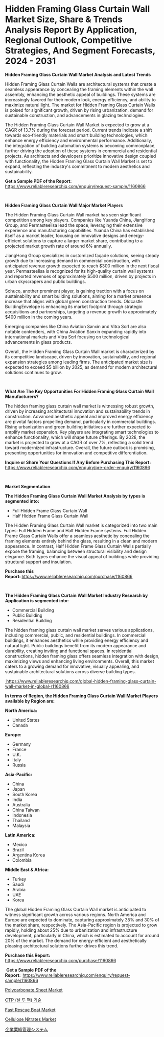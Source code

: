<p><h1>Hidden Framing Glass Curtain Wall Market Size, Share & Trends Analysis Report By Application, Regional Outlook, Competitive Strategies, And Segment Forecasts, 2024 - 2031</h1></p><p><strong>Hidden Framing Glass Curtain Wall Market Analysis and Latest Trends</strong></p>
<p><p>Hidden Framing Glass Curtain Walls are architectural systems that create a seamless appearance by concealing the framing elements within the wall assembly, enhancing the aesthetic appeal of buildings. These systems are increasingly favored for their modern look, energy efficiency, and ability to maximize natural light. The market for Hidden Framing Glass Curtain Walls is poised for significant growth, driven by rising urbanization, demand for sustainable construction, and advancements in glazing technologies.</p><p>The Hidden Framing Glass Curtain Wall Market is expected to grow at a CAGR of 13.7% during the forecast period. Current trends indicate a shift towards eco-friendly materials and smart building technologies, which enhance energy efficiency and environmental performance. Additionally, the integration of building automation systems is becoming commonplace, further driving the adoption of these systems in commercial and residential projects. As architects and developers prioritize innovative design coupled with functionality, the Hidden Framing Glass Curtain Wall Market is set to expand, reflecting the industry's commitment to modern aesthetics and sustainability.</p></p>
<p><strong>Get a Sample PDF of the Report:&nbsp;</strong> <a href="https://www.reliableresearchiq.com/enquiry/request-sample/1160866">https://www.reliableresearchiq.com/enquiry/request-sample/1160866</a></p>
<p>&nbsp;</p>
<p><strong>Hidden Framing Glass Curtain Wall Major Market Players</strong></p>
<p><p>The Hidden Framing Glass Curtain Wall market has seen significant competition among key players. Companies like Yuanda China, JiangHong Group, and Permasteelisa lead the space, leveraging their extensive experience and manufacturing capabilities. Yuanda China has established itself as a market leader, focusing on innovative designs and energy-efficient solutions to capture a larger market share, contributing to a projected market growth rate of around 6% annually.</p><p>JiangHong Group specializes in customized façade solutions, seeing steady growth due to increasing demand in commercial construction, with anticipated revenue growth expected to reach $300 million in the next fiscal year. Permasteelisa is recognized for its high-quality curtain wall systems and reported revenues of approximately $500 million, driven by projects in urban skyscrapers and public buildings.</p><p>Schuco, another prominent player, is gaining traction with a focus on sustainability and smart building solutions, aiming for a market presence increase that aligns with global green construction trends. Oldcastle BuildingEnvelope is enhancing its market footprint through strategic acquisitions and partnerships, targeting a revenue growth to approximately $400 million in the coming years.</p><p>Emerging companies like China Aviation Sanxin and Vitra Scrl are also notable contenders, with China Aviation Sanxin expanding rapidly into international markets and Vitra Scrl focusing on technological advancements in glass products.</p><p>Overall, the Hidden Framing Glass Curtain Wall market is characterized by its competitive landscape, driven by innovation, sustainability, and regional expansion strategies among leading firms. The anticipated market size is expected to exceed $5 billion by 2025, as demand for modern architectural solutions continues to grow.</p></p>
<p>&nbsp;</p>
<p><strong>What Are The Key Opportunities For Hidden Framing Glass Curtain Wall Manufacturers?</strong></p>
<p><p>The hidden framing glass curtain wall market is witnessing robust growth, driven by increasing architectural innovation and sustainability trends in construction. Advanced aesthetic appeal and improved energy efficiency are pivotal factors propelling demand, particularly in commercial buildings. Rising urbanization and green building initiatives are further expected to amplify market expansion. Key players are integrating smart technologies to enhance functionality, which will shape future offerings. By 2028, the market is projected to grow at a CAGR of over 7%, reflecting a solid trend toward modernized infrastructure. Overall, the future outlook is promising, presenting opportunities for innovation and competitive differentiation.</p></p>
<p><strong>Inquire or Share Your Questions If Any Before Purchasing This Report:</strong> <a href="https://www.reliableresearchiq.com/enquiry/pre-order-enquiry/1160866">https://www.reliableresearchiq.com/enquiry/pre-order-enquiry/1160866</a></p>
<p>&nbsp;</p>
<p><strong>Market Segmentation</strong></p>
<p><strong>The Hidden Framing Glass Curtain Wall Market Analysis by types is segmented into:</strong></p>
<p><ul><li>Full Hidden Frame Glass Curtain Wall</li><li>Half Hidden Frame Glass Curtain Wall</li></ul></p>
<p><p>The Hidden Framing Glass Curtain Wall market is categorized into two main types: Full Hidden Frame and Half Hidden Frame systems. Full Hidden Frame Glass Curtain Walls offer a seamless aesthetic by concealing the framing elements entirely behind the glass, resulting in a clean and modern appearance. In contrast, Half Hidden Frame Glass Curtain Walls partially expose the framing, balancing between structural visibility and design elegance. Both types enhance the visual appeal of buildings while providing structural support and insulation.</p></p>
<p><strong>Purchase this Report:&nbsp;</strong><a href="https://www.reliableresearchiq.com/purchase/1160866">https://www.reliableresearchiq.com/purchase/1160866</a></p>
<p>&nbsp;</p>
<p><strong>The Hidden Framing Glass Curtain Wall Market Industry Research by Application is segmented into:</strong></p>
<p><ul><li>Commercial Building</li><li>Public Building</li><li>Residential Building</li></ul></p>
<p><p>The hidden framing glass curtain wall market serves various applications, including commercial, public, and residential buildings. In commercial buildings, it enhances aesthetics while providing energy efficiency and natural light. Public buildings benefit from its modern appearance and durability, creating inviting and functional spaces. In residential constructions, hidden framing glass offers seamless integration with design, maximizing views and enhancing living environments. Overall, this market caters to a growing demand for innovative, visually appealing, and sustainable architectural solutions across diverse building types.</p></p>
<p><a href="https://www.reliableresearchiq.com/global-hidden-framing-glass-curtain-wall-market-in-global-r1160866">&nbsp;https://www.reliableresearchiq.com/global-hidden-framing-glass-curtain-wall-market-in-global-r1160866</a></p>
<p><strong>In terms of Region, the Hidden Framing Glass Curtain Wall Market Players available by Region are:</strong></p>
<p>
    <p> <strong> North America: </strong>
        <ul>
            <li>United States</li>
            <li>Canada</li>
        </ul>
        </p> 
    <p> <strong> Europe: </strong>
        <ul>
            <li>Germany</li>
            <li>France</li>
            <li>U.K.</li>
            <li>Italy</li>
            <li>Russia</li>
        </ul>
        </p> 
    <p> <strong> Asia-Pacific: </strong>
        <ul>
            <li>China</li>
            <li>Japan</li>
            <li>South Korea</li>
            <li>India</li>
            <li>Australia</li>
            <li>China Taiwan</li>
            <li>Indonesia</li>
            <li>Thailand</li>
            <li>Malaysia</li>
        </ul>
        </p> 
    <p> <strong> Latin America: </strong>
        <ul>
            <li>Mexico</li>
            <li>Brazil</li>
            <li>Argentina Korea</li>
            <li>Colombia</li>
        </ul>
        </p> 
    <p> <strong> Middle East & Africa: </strong>
        <ul>
            <li>Turkey</li>
            <li>Saudi</li>
            <li>Arabia</li>
            <li>UAE</li>
            <li>Korea</li>
        </ul>
    </p>
    </p>
<p><p>The global Hidden Framing Glass Curtain Wall market is anticipated to witness significant growth across various regions. North America and Europe are expected to dominate, capturing approximately 35% and 30% of the market share, respectively. The Asia-Pacific region is projected to grow rapidly, holding about 25% due to urbanization and infrastructure development, particularly in China, which is estimated to account for around 20% of the market. The demand for energy-efficient and aesthetically pleasing architectural solutions further drives this trend.</p></p>
<p><strong>Purchase this Report: </strong><a href="https://www.reliableresearchiq.com/purchase/1160866">https://www.reliableresearchiq.com/purchase/1160866</a></p>
<p>&nbsp;<strong>Get a Sample PDF of the Report:&nbsp;&nbsp;</strong><a href="https://www.reliableresearchiq.com/enquiry/request-sample/1160866">https://www.reliableresearchiq.com/enquiry/request-sample/1160866</a></p>
<p><strong></strong></p>
<p><p><a href="https://www.linkedin.com/pulse/polycarbonate-sheet-market-trends-strategic-insights-2024-2031-cjfpe?trackingId=%2FSZaao79QcyAcVaKmoiSfQ%3D%3D">Polycarbonate Sheet Market</a></p><p><a href="https://medium.com/@stephpinkney/%EC%84%B8%EA%B3%84-ctp-cell-to-pack-technology-market-%EC%9D%80-2024%EC%97%90%EC%84%9C-2031%EB%A1%9C-%EC%97%B0%ED%8F%89%EA%B7%A0-%EC%A6%9D%EA%B0%80%EC%9C%A8%EC%9D%84-%EB%B3%B4%EC%9D%BC-%EA%B2%83%EC%9C%BC%EB%A1%9C-%EC%98%88%EC%83%81%EB%90%A9%EB%8B%88%EB%8B%A4-ec7a5efb74f4">CTP (셀 투 팩) 기술</a></p><p><a href="https://www.linkedin.com/pulse/what-factors-influence-fast-rescue-boat-market-coming-years-r5pge?trackingId=BpvBhReTReakg2JZvT%2BrXg%3D%3D">Fast Rescue Boat Market</a></p><p><a href="https://issuu.com/reportprime-2/docs/cellulose-nitrates-market-size-2030_fdd111651f7858">Cellulose Nitrates Market</a></p><p><a href="https://medium.com/@levihamilton5801940/enterprise-performance-management-system-market-%E3%81%AF-%E3%82%B3%E3%82%B9%E3%83%88%E7%AE%A1%E7%90%86%E3%81%A8%E5%8A%B9%E7%8E%87%E5%90%91%E4%B8%8A%E3%82%92%E5%84%AA%E5%85%88%E3%81%97%E3%81%BE%E3%81%99-136e4c36f6f4">企業業績管理システム</a></p></p>